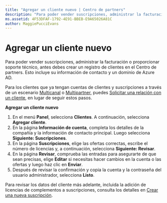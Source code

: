 ```yaml
---
title: "Agregar un cliente nuevo | Centro de partners"
description: "Para poder vender suscripciones, administrar la facturación o proporcionar soporte técnico, antes debes crear un registro de clientes en el Centro de partners. Esto incluye su información de contacto y un dominio de Azure AD."
ms.assetid: 4F53DFAF-1792-4E91-BBEB-E9A65026A81C
author: MaggiePucciEvans
---
```


# Agregar un cliente nuevo


Para poder vender suscripciones, administrar la facturación o proporcionar soporte técnico, antes debes crear un registro de clientes en el Centro de partners. Esto incluye su información de contacto y un dominio de Azure AD.

Para los clientes que ya tengan cuentas de clientes y suscripciones a través de un escenario [Multicanal](multichannel.md) o [Multipartner](multipartner.md), puedes [Solicitar una relación con un cliente](request-a-relationship-with-a-customer.md), en lugar de seguir estos pasos.

**Agregar un cliente nuevo**

1.  En el menú **Panel**, selecciona **Clientes**. A continuación, selecciona **Agregar cliente**.
2.  En la página **Información de cuenta**, completa los detalles de la compañía y la información de contacto principal. Luego selecciona **Siguiente: Suscripciones**.
3.  En la página **Suscripciones**, elige las ofertas correctas, escribe el número de licencias y, a continuación, selecciona **Siguiente: Revisar**.
4.  En la página **Revisar**, comprueba las entradas para asegurarte de que sean precisas, elige **Editar** si necesitas hacer cambios en la cuenta o las ofertas y luego haz clic en **Enviar**.
5.  Después de revisar la confirmación y copia la cuenta y la contraseña del usuario administrador, selecciona **Listo**.

Para revisar los datos del cliente más adelante, incluida la adición de licencias de complementos a suscripciones, consulta los detalles en [Crear una nueva suscripción](create-a-new-subscription.md).

 

 





<!--HONumber=Jan17_HO2-->

